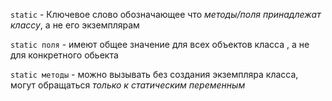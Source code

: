 `static` -  Ключевое слово обозначающее что _методы/поля принадлежат классу_, а не его экземплярам 

`static поля` - имеют общее значение для всех объектов класса , а не для конкретного обьекта

`static методы` - можно вызывать без создания экземпляра класса, могут обращаться _только к статическим переменным_